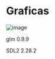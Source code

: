 # Graficas

![image](https://github.com/Gustixa/Graficas/assets/87200735/bba066ad-7458-4d39-bdb4-9fc68576a505)

glm  0.9.9

SDL2 2.28.2
